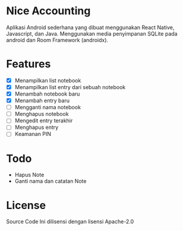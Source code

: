 # Nice Accounting

Aplikasi Android sederhana yang dibuat menggunakan React Native, Javascript, dan Java.
Menggunakan media penyimpanan SQLite pada android dan Room Framework (androidx).


# Features
- [x]  Menampilkan list notebook
- [x]  Menampilkan list entry dari sebuah notebook
- [x]  Menambah notebook baru
- [x]  Menambah entry baru
- [ ]  Mengganti nama notebook
- [ ]  Menghapus notebook
- [ ]  Mengedit entry terakhir
- [ ]  Menghapus entry
- [ ]  Keamanan PIN

# Todo

  - Hapus Note
  - Ganti nama dan catatan Note



# License
Source Code Ini dilisensi dengan lisensi Apache-2.0
